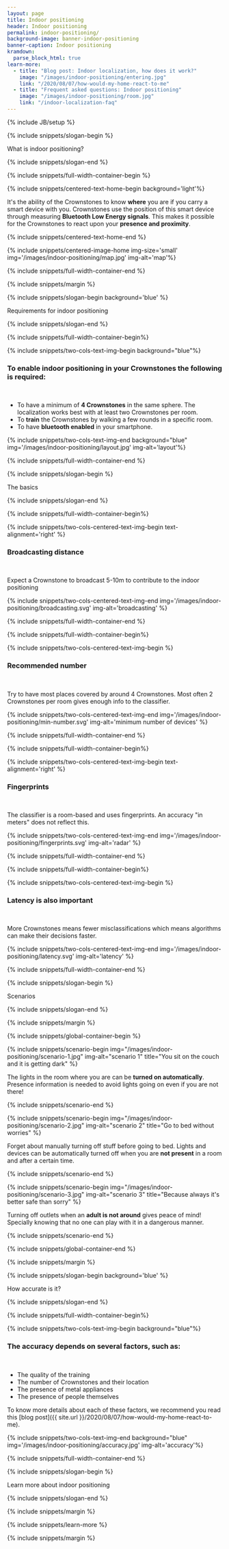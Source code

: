 ```yaml
---
layout: page
title: Indoor positioning
header: Indoor positioning
permalink: indoor-positioning/
background-image: banner-indoor-positioning
banner-caption: Indoor positioning
kramdown: 
  parse_block_html: true
learn-more:
  - title: "Blog post: Indoor localization, how does it work?"
    image: "/images/indoor-positioning/entering.jpg"
    link: "/2020/08/07/how-would-my-home-react-to-me"
  - title: "Frequent asked questions: Indoor positioning"
    image: "/images/indoor-positioning/room.jpg"
    link: "/indoor-localization-faq"
---
```


{% include JB/setup %}


{% include snippets/slogan-begin %}

What is indoor positioning?

{% include snippets/slogan-end %}


{% include snippets/full-width-container-begin %}

{% include snippets/centered-text-home-begin background='light'%}

It's the ability of the Crownstones to know **where** you are if you carry a smart device with you. 
Crownstones use the position of this smart device through measuring **Bluetooth Low Energy signals**. 
This makes it possible for the Crownstones to react upon your **presence and proximity**.

{% include snippets/centered-text-home-end %}

{% include snippets/centered-image-home img-size='small' img='/images/indoor-positioning/map.jpg' img-alt='map'%}

{% include snippets/full-width-container-end %}


{% include snippets/margin %}



{% include snippets/slogan-begin background='blue' %}

Requirements for indoor positioning

{% include snippets/slogan-end %}



{% include snippets/full-width-container-begin%}

{% include snippets/two-cols-text-img-begin background="blue"%}

### To enable indoor positioning in your Crownstones the following is required:

<p>&nbsp;</p>

- To have a minimum of **4 Crownstones** in the same sphere. The localization works best with at least two Crownstones per room.
- To **train** the Crownstones by walking a few rounds in a specific room.
- To have **bluetooth enabled** in your smartphone.

{% include snippets/two-cols-text-img-end background="blue" img='/images/indoor-positioning/layout.jpg' img-alt='layout'%}

{% include snippets/full-width-container-end %}



{% include snippets/slogan-begin %}

The basics

{% include snippets/slogan-end %}


{% include snippets/full-width-container-begin%}

{% include snippets/two-cols-centered-text-img-begin text-alignment='right' %}

### Broadcasting distance

<p>&nbsp;</p>

Expect a Crownstone to broadcast 5-10m to contribute to the indoor positioning

{% include snippets/two-cols-centered-text-img-end img='/images/indoor-positioning/broadcasting.svg' img-alt='broadcasting' %}

{% include snippets/full-width-container-end %}


{% include snippets/full-width-container-begin%}

{% include snippets/two-cols-centered-text-img-begin %}

### Recommended number

<p>&nbsp;</p>

Try to have most places covered by around 4 Crownstones. Most often 2 Crownstones per room gives enough info to the classifier.

{% include snippets/two-cols-centered-text-img-end img='/images/indoor-positioning/min-number.svg' img-alt='minimum number of devices' %}

{% include snippets/full-width-container-end %}


{% include snippets/full-width-container-begin%}

{% include snippets/two-cols-centered-text-img-begin text-alignment='right' %}

### Fingerprints

<p>&nbsp;</p>

 The classifier is a room-based and uses fingerprints. An accuracy "in meters" does not reflect this.

{% include snippets/two-cols-centered-text-img-end img='/images/indoor-positioning/fingerprints.svg' img-alt='radar' %}

{% include snippets/full-width-container-end %}


{% include snippets/full-width-container-begin%}

{% include snippets/two-cols-centered-text-img-begin %}

### Latency is also important

<p>&nbsp;</p>

More Crownstones means fewer misclassifications which means algorithms can make their decisions faster.

{% include snippets/two-cols-centered-text-img-end img='/images/indoor-positioning/latency.svg' img-alt='latency' %}

{% include snippets/full-width-container-end %}



{% include snippets/slogan-begin %}

Scenarios

{% include snippets/slogan-end %}


{% include snippets/margin %}


{% include snippets/global-container-begin %}


{% include snippets/scenario-begin img="/images/indoor-positioning/scenario-1.jpg" img-alt="scenario 1" title="You sit on the couch and it is getting dark" %}

The lights in the room where you are can be **turned on automatically**. Presence information is needed to avoid lights going on even if you are not there!

{% include snippets/scenario-end %}


{% include snippets/scenario-begin img="/images/indoor-positioning/scenario-2.jpg" img-alt="scenario 2" title="Go to bed without worries" %}

Forget about manually turning off stuff before going to bed. Lights and devices can be automatically turned off when you are **not present** in a room and after a certain time.

{% include snippets/scenario-end %}


{% include snippets/scenario-begin img="/images/indoor-positioning/scenario-3.jpg" img-alt="scenario 3" title="Because always it's better safe than sorry" %}

Turning off outlets when an **adult is not around** gives peace of mind! Specially knowing that no one can play with it in a dangerous manner.

{% include snippets/scenario-end %}

{% include snippets/global-container-end %}


{% include snippets/margin %}



{% include snippets/slogan-begin background='blue' %}

How accurate is it?

{% include snippets/slogan-end %}



{% include snippets/full-width-container-begin%}

{% include snippets/two-cols-text-img-begin background="blue"%}

### The accuracy depends on several factors, such as:

<p>&nbsp;</p>

- The quality of the training
- The number of Crownstones and their location
- The presence of metal appliances
- The presence of people themselves 

To know more details about each of these factors, we recommend you read this [blog post]({{ site.url }}/2020/08/07/how-would-my-home-react-to-me).

{% include snippets/two-cols-text-img-end background="blue" img='/images/indoor-positioning/accuracy.jpg' img-alt='accuracy'%}

{% include snippets/full-width-container-end %}



{% include snippets/slogan-begin %}

Learn more about indoor positioning

{% include snippets/slogan-end %}


{% include snippets/margin %}


{% include snippets/learn-more %}


{% include snippets/margin %}